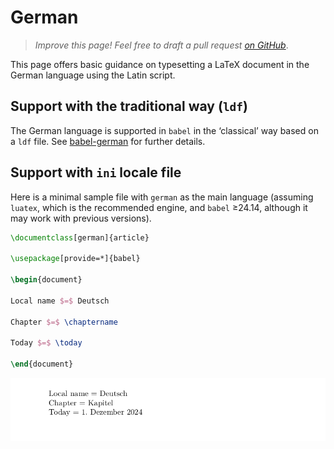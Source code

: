 # German

<blockquote>
  <p><em>Improve this page! Feel free to draft a pull request <a href="https://github.com/latex3/babel/tree/docs/docs">on GitHub</a></em>.</p>
</blockquote>

This page offers basic guidance on typesetting a LaTeX document in the
German language using the Latin script.

## Support with the traditional way (`ldf`)

The German language is supported in `babel` in the ‘classical’ way
based on a `ldf` file. See [babel-german](https://ctan.org/pkg/babel-german)
for further details.

## Support with `ini` locale file

Here is a minimal sample file with `german` as the main language
(assuming `luatex`, which is the recommended engine, and `babel` ≥24.14,
although it may work with previous versions).

```tex
\documentclass[german]{article}

\usepackage[provide=*]{babel}

\begin{document}

Local name $=$ Deutsch

Chapter $=$ \chaptername

Today $=$ \today

\end{document}
```

![](../media/locale-german.png)